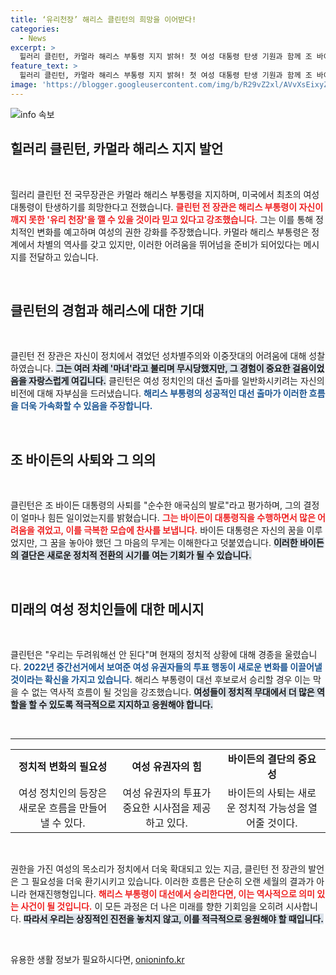 ```yaml
---
title: ‘유리천장’ 해리스 클린턴의 희망을 이어받다!
categories:
  - News
excerpt: >
  힐러리 클린턴, 카멀라 해리스 부통령 지지 밝혀! 첫 여성 대통령 탄생 기원과 함께 조 바이든 사퇴를 순수한 애국심으로 평가하며 새로운 정치적 물결을 예고했다. 대선의 불확실성 속, 해리스가 역사적인 승리를 이끌 수 있을지 주목된다!
feature_text: >
  힐러리 클린턴, 카멀라 해리스 부통령 지지 밝혀! 첫 여성 대통령 탄생 기원과 함께 조 바이든 사퇴를 순수한 애국심으로 평가하며 새로운 정치적 물결을 예고했다. 대선의 불확실성 속, 해리스가 역사적인 승리를 이끌 수 있을지 주목된다!
image: 'https://blogger.googleusercontent.com/img/b/R29vZ2xl/AVvXsEixyZcFfHzMRdzZMjFBmAUKJYCLCGyLL1o632UiGVXcaFdKo_bkvkuCioo0uUKlGfBVcT3P84aROyZIXSBEx3Aw5nCQ3pTgDom1WDC4m8eifvWiAmWEEVb4x6G_l8C0QH225ldMjyaFvpxGEBGNO37VmDTDMHGhJPq73UglMfDca1-0aw/s1600/blogspot.png'
---
```


<p><img src="https://blogger.googleusercontent.com/img/b/R29vZ2xl/AVvXsEixyZcFfHzMRdzZMjFBmAUKJYCLCGyLL1o632UiGVXcaFdKo_bkvkuCioo0uUKlGfBVcT3P84aROyZIXSBEx3Aw5nCQ3pTgDom1WDC4m8eifvWiAmWEEVb4x6G_l8C0QH225ldMjyaFvpxGEBGNO37VmDTDMHGhJPq73UglMfDca1-0aw/s1600/blogspot.png" alt="info 속보" /></p>

<h2 data-ke-size="size26">힐러리 클린턴, 카멀라 해리스 지지 발언</h2>

<p data-ke-size="size16">&nbsp;</p>

<p>힐러리 클린턴 전 국무장관은 카멀라 해리스 부통령을 지지하며, 미국에서 최초의 여성 대통령이 탄생하기를 희망한다고 전했습니다. <b><span style="color: #ee2323;">클린턴 전 장관은 해리스 부통령이 자신이 깨지 못한 '유리 천장'을 깰 수 있을 것이라 믿고 있다고 강조했습니다.</span></b> 그는 이를 통해 정치적인 변화를 예고하며 여성의 권한 강화를 주장했습니다. 카멀라 해리스 부통령은 정계에서 차별의 역사를 갖고 있지만, 이러한 어려움을 뛰어넘을 준비가 되어있다는 메시지를 전달하고 있습니다.</p>

<p data-ke-size="size16">&nbsp;</p>

<h2 data-ke-size="size26">클린턴의 경험과 해리스에 대한 기대</h2>

<p data-ke-size="size16">&nbsp;</p>

<p>클린턴 전 장관은 자신이 정치에서 겪었던 성차별주의와 이중잣대의 어려움에 대해 성찰하였습니다. <b><span style="background-color: #21538527;">그는 여러 차례 '마녀'라고 불리며 무시당했지만, 그 경험이 중요한 걸음이었음을 자랑스럽게 여깁니다.</span></b> 클린턴은 여성 정치인의 대선 출마를 일반화시키려는 자신의 비전에 대해 자부심을 드러냈습니다. <b><span style="color: #1a5490;">해리스 부통령의 성공적인 대선 출마가 이러한 흐름을 더욱 가속화할 수 있음을 주장합니다.</span></b></p>

<p data-ke-size="size16">&nbsp;</p>

<h2 data-ke-size="size26">조 바이든의 사퇴와 그 의의</h2>

<p data-ke-size="size16">&nbsp;</p>

<p>클린턴은 조 바이든 대통령의 사퇴를 "순수한 애국심의 발로"라고 평가하며, 그의 결정이 얼마나 힘든 일이었는지를 밝혔습니다. <b><span style="color: #ee2323;">그는 바이든이 대통령직을 수행하면서 많은 어려움을 겪었고, 이를 극복한 모습에 찬사를 보냅니다.</span></b> 바이든 대통령은 자신의 꿈을 이루었지만, 그 꿈을 놓아야 했던 그 마음의 무게는 이해한다고 덧붙였습니다. <b><span style="background-color: #21538527;">이러한 바이든의 결단은 새로운 정치적 전환의 시기를 여는 기회가 될 수 있습니다.</span></b></p>

<p data-ke-size="size16">&nbsp;</p>

<h2 data-ke-size="size26">미래의 여성 정치인들에 대한 메시지</h2>

<p data-ke-size="size16">&nbsp;</p>

<p>클린턴은 "우리는 두려워해선 안 된다"며 현재의 정치적 상황에 대해 경종을 울렸습니다. <b><span style="color: #1a5490;">2022년 중간선거에서 보여준 여성 유권자들의 투표 행동이 새로운 변화를 이끌어낼 것이라는 확신을 가지고 있습니다.</span></b> 해리스 부통령이 대선 후보로서 승리할 경우 이는 막을 수 없는 역사적 흐름이 될 것임을 강조했습니다. <b><span style="background-color: #21538527;">여성들이 정치적 무대에서 더 많은 역할을 할 수 있도록 적극적으로 지지하고 응원해야 합니다.</span></b></p>

<p data-ke-size="size16">&nbsp;</p>

<hr>

<table style="width: 100%;">
    <tr>
        <td style="text-align: center; height: 17px;"><b>정치적 변화의 필요성</b></td>
        <td style="text-align: center; height: 17px;"><b>여성 유권자의 힘</b></td>
        <td style="text-align: center; height: 17px;"><b>바이든의 결단의 중요성</b></td>
    </tr>
    <tr>
        <td style="text-align: center; height: 17px;">여성 정치인의 등장은 새로운 흐름을 만들어낼 수 있다.</td>
        <td style="text-align: center; height: 17px;">여성 유권자의 투표가 중요한 시사점을 제공하고 있다.</td>
        <td style="text-align: center; height: 17px;">바이든의 사퇴는 새로운 정치적 가능성을 열어줄 것이다.</td>
    </tr>
</table>

<p data-ke-size="size16">&nbsp;</p>

<p>권한을 가진 여성의 목소리가 정치에서 더욱 확대되고 있는 지금, 클린턴 전 장관의 발언은 그 필요성을 더욱 환기시키고 있습니다. 이러한 흐름은 단순히 오랜 세월의 결과가 아니라 현재진행형입니다. <b><span style="color: #ee2323;">해리스 부통령이 대선에서 승리한다면, 이는 역사적으로 의미 있는 사건이 될 것입니다.</span></b> 이 모든 과정은 더 나은 미래를 향한 기회임을 오히려 시사합니다. <b><span style="background-color: #21538527;">따라서 우리는 상징적인 진전을 놓치지 않고, 이를 적극적으로 응원해야 할 때입니다.</span></b> </p>

<p data-ke-size="size16">&nbsp;</p>
유용한 생활 정보가 필요하시다면, <a href="https://onioninfo.kr" rel="dofollow">onioninfo.kr</a>


